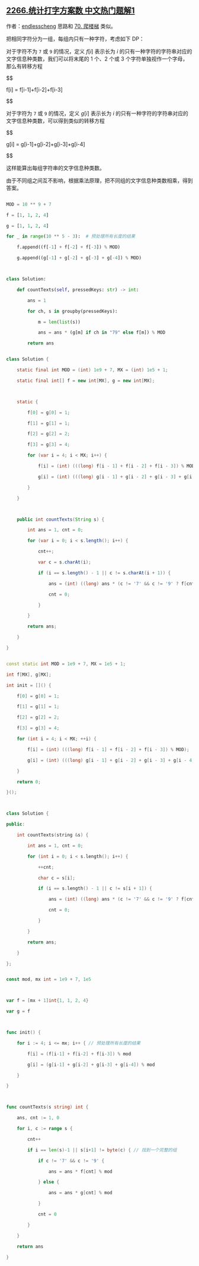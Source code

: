 ## [2266.统计打字方案数 中文热门题解1](https://leetcode.cn/problems/count-number-of-texts/solutions/100000/by-endlesscheng-gj8f)

作者：[endlesscheng](https://leetcode.cn/u/endlesscheng)
思路和 [70. 爬楼梯](https://leetcode-cn.com/problems/climbing-stairs/) 类似。

把相同字符分为一组，每组内只有一种字符，考虑如下 DP：

对于字符不为 $\texttt{7}$ 或 $\texttt{9}$ 的情况，定义 $f[i]$ 表示长为 $i$ 的只有一种字符的字符串对应的文字信息种类数，我们可以将末尾的 $1$ 个、$2$ 个或 $3$ 个字符单独视作一个字母，那么有转移方程

$$
f[i] = f[i-1]+f[i-2]+f[i-3]
$$

对于字符为 $\texttt{7}$ 或 $\texttt{9}$ 的情况，定义 $g[i]$ 表示长为 $i$ 的只有一种字符的字符串对应的文字信息种类数，可以得到类似的转移方程

$$
g[i] = g[i-1]+g[i-2]+g[i-3]+g[i-4]
$$

这样能算出每组字符串的文字信息种类数。

由于不同组之间互不影响，根据乘法原理，把不同组的文字信息种类数相乘，得到答案。

```python [sol1-Python3]
MOD = 10 ** 9 + 7
f = [1, 1, 2, 4]
g = [1, 1, 2, 4]
for _ in range(10 ** 5 - 3):  # 预处理所有长度的结果
    f.append((f[-1] + f[-2] + f[-3]) % MOD)
    g.append((g[-1] + g[-2] + g[-3] + g[-4]) % MOD)

class Solution:
    def countTexts(self, pressedKeys: str) -> int:
        ans = 1
        for ch, s in groupby(pressedKeys):
            m = len(list(s))
            ans = ans * (g[m] if ch in "79" else f[m]) % MOD
        return ans
```

```java [sol1-Java]
class Solution {
    static final int MOD = (int) 1e9 + 7, MX = (int) 1e5 + 1;
    static final int[] f = new int[MX], g = new int[MX];

    static {
        f[0] = g[0] = 1;
        f[1] = g[1] = 1;
        f[2] = g[2] = 2;
        f[3] = g[3] = 4;
        for (var i = 4; i < MX; i++) {
            f[i] = (int) (((long) f[i - 1] + f[i - 2] + f[i - 3]) % MOD);
            g[i] = (int) (((long) g[i - 1] + g[i - 2] + g[i - 3] + g[i - 4]) % MOD);
        }
    }

    public int countTexts(String s) {
        int ans = 1, cnt = 0;
        for (var i = 0; i < s.length(); i++) {
            cnt++;
            var c = s.charAt(i);
            if (i == s.length() - 1 || c != s.charAt(i + 1)) {
                ans = (int) ((long) ans * (c != '7' && c != '9' ? f[cnt] : g[cnt]) % MOD);
                cnt = 0;
            }
        }
        return ans;
    }
}
```

```cpp [sol1-C++]
const static int MOD = 1e9 + 7, MX = 1e5 + 1;
int f[MX], g[MX];
int init = []() {
    f[0] = g[0] = 1;
    f[1] = g[1] = 1;
    f[2] = g[2] = 2;
    f[3] = g[3] = 4;
    for (int i = 4; i < MX; ++i) {
        f[i] = (int) (((long) f[i - 1] + f[i - 2] + f[i - 3]) % MOD);
        g[i] = (int) (((long) g[i - 1] + g[i - 2] + g[i - 3] + g[i - 4]) % MOD);
    }
    return 0;
}();

class Solution {
public:
    int countTexts(string &s) {
        int ans = 1, cnt = 0;
        for (int i = 0; i < s.length(); i++) {
            ++cnt;
            char c = s[i];
            if (i == s.length() - 1 || c != s[i + 1]) {
                ans = (int) ((long) ans * (c != '7' && c != '9' ? f[cnt] : g[cnt]) % MOD);
                cnt = 0;
            }
        }
        return ans;
    }
};
```

```go [sol1-Go]
const mod, mx int = 1e9 + 7, 1e5

var f = [mx + 1]int{1, 1, 2, 4}
var g = f

func init() {
	for i := 4; i <= mx; i++ { // 预处理所有长度的结果
		f[i] = (f[i-1] + f[i-2] + f[i-3]) % mod
		g[i] = (g[i-1] + g[i-2] + g[i-3] + g[i-4]) % mod
	}
}

func countTexts(s string) int {
	ans, cnt := 1, 0
	for i, c := range s {
		cnt++
		if i == len(s)-1 || s[i+1] != byte(c) { // 找到一个完整的组
			if c != '7' && c != '9' {
				ans = ans * f[cnt] % mod
			} else {
				ans = ans * g[cnt] % mod
			}
			cnt = 0
		}
	}
	return ans
}
```
